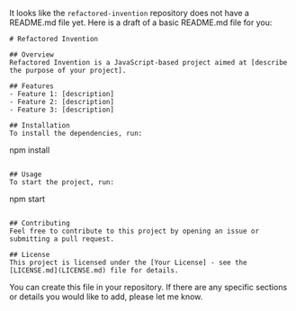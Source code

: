 It looks like the `refactored-invention` repository does not have a README.md file yet. Here is a draft of a basic README.md file for you:

```
# Refactored Invention

## Overview
Refactored Invention is a JavaScript-based project aimed at [describe the purpose of your project].

## Features
- Feature 1: [description]
- Feature 2: [description]
- Feature 3: [description]

## Installation
To install the dependencies, run:
```
npm install
```

## Usage
To start the project, run:
```
npm start
```

## Contributing
Feel free to contribute to this project by opening an issue or submitting a pull request.

## License
This project is licensed under the [Your License] - see the [LICENSE.md](LICENSE.md) file for details.
```

You can create this file in your repository. If there are any specific sections or details you would like to add, please let me know.
